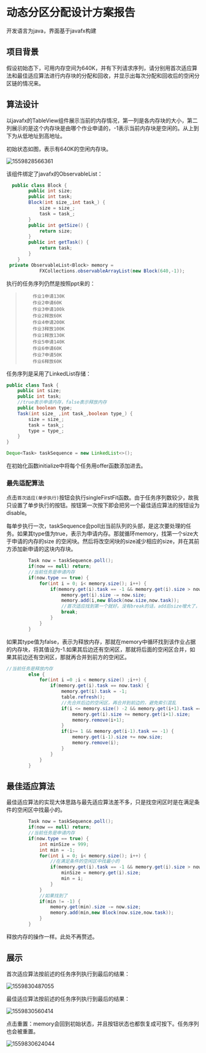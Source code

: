 # 动态分区分配设计方案报告

开发语言为java，界面基于javafx构建

## 项目背景

假设初始态下，可用内存空间为640K，并有下列请求序列，请分别用首次适应算法和最佳适应算法进行内存块的分配和回收，并显示出每次分配和回收后的空闲分区链的情况来。

## 算法设计

以javafx的TableView组件展示当前的内存情况，第一列是各内存块的大小，第二列展示的是这个内存块是由哪个作业申请的，-1表示当前内存块是空闲的。从上到下为从低地址到高地址。

初始状态如图，表示有640K的空闲内存块。

![1559828566361](./image/1559828566361.png)

该组件绑定了javafx的ObservableList：

```java
  public class Block {
        public int size;
        public int task;
        Block(int size_,int task_) {
            size = size_;
            task = task_;
        }
        public int getSize() {
            return size;
        }
        public int getTask() {
            return task;
        }
    }
 private ObservableList<Block> memory =
            FXCollections.observableArrayList(new Block(640,-1));

```

执行的任务序列仍然是按照ppt来的：

>         作业1申请130K
>         作业2申请60K
>         作业3申请100k
>         作业2释放60K
>         作业4申请200K
>         作业3释放100K
>         作业1释放130K
>         作业5申请140K
>         作业6申请60K
>         作业7申请50K
>         作业6释放60K

任务序列是采用了LinkedList存储：

```java
public class Task {
    public int size;
    public int task;
    //true表示申请内存，false表示释放内存
    public boolean type;
    Task(int size_ ,int task_,boolean type_) {
        size = size_;
        task = task_;
        type = type_;
    }
}

Deque<Task> taskSequence = new LinkedList<>();
```

在初始化函数initialize中将每个任务用offer函数添加进去。

### 最先适配算法

点击`首次适应(单步执行)`按钮会执行singleFirstFit函数。由于任务序列数较少，故我只设置了单步执行的按钮。按钮第一次按下即会把另一个最佳适应算法的按钮设为disable。

每单步执行一次，taskSequence会poll出当前队列的头部，是这次要处理的任务。如果其type值为true，表示为申请内存。那就循环memory，找第一个size大于申请的内存的size 的空闲块。然后将改空闲块的size减少相应的size，并在其前方添加新申请的这块内存块。

```java
        Task now = taskSequence.poll();
        if(now == null) return;
        //当前任务是申请内存
        if(now.type == true) {
            for(int i = 0; i< memory.size(); i++) {
                if(memory.get(i).task == -1 && memory.get(i).size > now.size) {
                    memory.get(i).size -= now.size;
                    memory.add(i,new Block(now.size,now.task));
                    //首次适应找到第一个就好。没有break的话，add后size增大了，可能继续下去。
                    break;
                }
            }
        }
```

如果其type值为false，表示为释放内存，那就在memory中循环找到该作业占据的内存块，将其值设为-1.如果其后边还有空闲区，那就将后面的空闲区合并，如果其前边还有空闲区，那就再合并到前方的空闲区。

```java
//当前任务是释放内存
        else {
            for(int i =0 ;i < memory.size() ;i++) {
                if(memory.get(i).task == now.task) {
                    memory.get(i).task = -1;
                    table.refresh();
                    //先合并后边的空闲区，再合并到前边的，避免索引混乱
                    if(i <= memory.size() -2 && memory.get(i+1).task == -1) {
                        memory.get(i).size += memory.get(i+1).size;
                        memory.remove(i+1);
                    }
                    if(i>= 1 && memory.get(i-1).task == -1) {
                        memory.get(i-1).size += now.size;
                        memory.remove(i);
                    }
                }
            }
        }
```

## 最佳适应算法

最佳适应算法的实现大体思路与最先适应算法差不多，只是找空闲区时是在满足条件的空闲区中找最小的。

```java
        Task now = taskSequence.poll();
        if(now == null) return;
        //当前任务是申请内存
        if(now.type == true) {
            int minSize = 999;
            int min = -1;
            for(int i = 0; i< memory.size(); i++) {
                //在满足条件的空闲区中找最小的
                if(memory.get(i).task == -1 && memory.get(i).size > now.size &&  memory.get(i).size < minSize) {
                    minSize = memory.get(i).size;
                    min = i;
                }
            }
            //如果找到了
            if(min != -1) {
                memory.get(min).size -= now.size;
                memory.add(min,new Block(now.size,now.task));
            }
        }
```

释放内存的操作一样。此处不再赘述。

## 展示

首次适应算法按前述的任务序列执行到最后的结果：

![1559830487055](./image/1559830487055.png)

最佳适应算法按前述的任务序列执行到最后的结果：

![1559830560414](./image/1559830560414.png)

点击重置：memory会回到初始状态，并且按钮状态也都恢复成可按下。任务序列也会被重置。

![1559830624044](./image/1559830624044.png)

